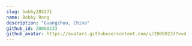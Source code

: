 ```yaml
---
slug: bobby285271
name: Bobby Rong
description: "Guangzhou, China"
github_id: 20080233
github_avatar: https://avatars.githubusercontent.com/u/20080233?v=4
---
```


